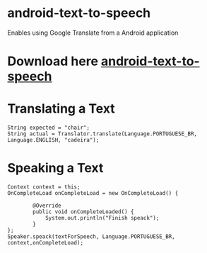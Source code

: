 android-text-to-speech
====================================

Enables using Google Translate from a Android application

Download here  [android-text-to-speech](https://github.com/viniciusmo/android-text-to-speech/blob/master/android-text-to-speech/target/android-text-to-speech-1.0.0-SNAPSHOT.jar?raw=true) 
=============

Translating a Text
=============	
    String expected = "chair";
    String actual = Translator.translate(Language.PORTUGUESE_BR,
    Language.ENGLISH, "cadeira");

Speaking a Text
=============	
    Context context = this;
    OnCompleteLoad onCompleteLoad = new OnCompleteLoad() {
    
    		@Override
	    	public void onCompleteLoaded() {
    			System.out.println("Finish speack");
    		}
    };
    Speaker.speack(textForSpeech, Language.PORTUGUESE_BR, context,onCompleteLoad);

